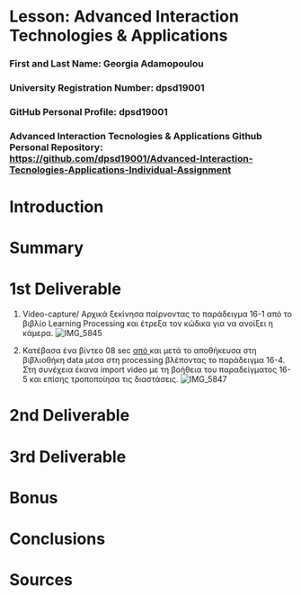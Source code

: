 # Lesson: Advanced Interaction Technologies & Applications

### First and Last Name: Georgia Adamopoulou
### University Registration Number: dpsd19001
### GitHub Personal Profile: dpsd19001
### Advanced Interaction Tecnologies & Applications Github Personal Repository: https://github.com/dpsd19001/Advanced-Interaction-Tecnologies-Applications-Individual-Assignment

# Introduction

# Summary


# 1st Deliverable
1. Video-capture/ Αρχικά ξεκίνησα παίρνοντας το παράδειγμα 16-1 από το βιβλίο Learning Processing και έτρεξα τον κώδικα για να ανοίξει η κάμερα.
![IMG_5845](https://user-images.githubusercontent.com/100957090/198269346-8069d8c2-d4a9-40f0-978c-e136815c54a8.jpg)

2. Κατέβασα ένα βίντεο 08 sec [από ](https://www.videvo.net/video/close-up-shot-rain-drops-falling-on-leaves/783004/) και μετά το αποθήκευσα στη βιβλιοθήκη data μέσα στη processing βλέποντας το παράδειγμα 16-4. Στη συνέχεια έκανα import video με τη βοήθεια του παραδείγματος 16-5 και επίσης τροποποίησα τις διαστάσεις. 
![IMG_5847](https://user-images.githubusercontent.com/100957090/198283589-4208c0b5-d0b6-4dc4-a9aa-8d387732b9dd.jpg)

# 2nd Deliverable


# 3rd Deliverable 


# Bonus 


# Conclusions


# Sources
